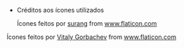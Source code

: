 * Créditos aos ícones utilizados

  Ícones feitos por <a href="https://www.flaticon.com/br/autores/surang" title="surang">surang</a> from <a href="https://www.flaticon.com/br/" title="Flaticon">www.flaticon.com</a>

Ícones feitos por <a href="https://www.flaticon.com/authors/vitaly-gorbachev" title="Vitaly Gorbachev">Vitaly Gorbachev</a> from <a href="https://www.flaticon.com/" title="Flaticon">www.flaticon.com</a>
